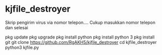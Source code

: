# kjfile_destroyer
Skrip pengirim virus via nomor telepon.... Cukup masukkan nomor telepon dan selesai

pkg update
pkg upgrade
pkg install python
pkg install python 3
pkg install git
git clone https://github.com/RgAKH5/kjfile_destroyer
cd kjfile_destroyer
python3 kjfile.py
